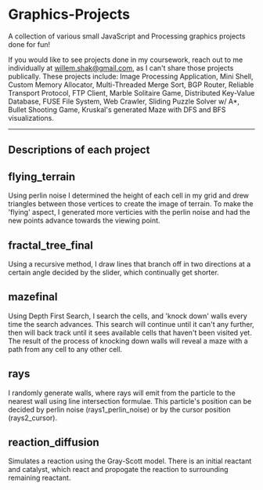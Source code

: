 # Graphics-Projects
A collection of various small JavaScript and Processing graphics projects done for fun!

If you would like to see projects done in my coursework, reach out to me individually at willem.shak@gmail.com, as I can't share those projects publically. These projects include:
Image Processing Application, Mini Shell, Custom Memory Allocator, Multi-Threaded Merge Sort, BGP Router, Reliable Transport Protocol, FTP Client, Marble Solitaire Game, Distributed Key-Value Database, FUSE File System, Web Crawler, Sliding Puzzle Solver w/ A*, Bullet Shooting Game, Kruskal's generated Maze with DFS and BFS visualizations.

----------------------------
Descriptions of each project
----------------------------

flying_terrain
--------------
Using perlin noise I determined the height of each cell in my grid and drew triangles between those vertices to create the image of terrain. 
To make the 'flying' aspect, I generated more verticies with the perlin noise and had the new points advance towards the viewing point.


fractal_tree_final
------------------
Using a recursive method, I draw lines that branch off in two directions at a certain angle decided by the slider, which continually get shorter.

mazefinal
---------
Using Depth First Search, I search the cells, and 'knock down' walls every time the search advances. This search will continue until it can't any further, 
then will back track until it sees available cells that haven't been visited yet. The result of the process of knocking down walls will reveal a maze 
with a path from any cell to any other cell. 

rays
----
I randomly generate walls, where rays will emit from the particle to the nearest wall using line intersection formulae. This particle's position can be 
decided by perlin noise (rays1_perlin_noise) or by the cursor position (rays2_cursor). 

reaction_diffusion
------------------
Simulates a reaction using the Gray-Scott model. There is an initial reactant and catalyst, which react and propogate the reaction to surrounding remaining reactant.
